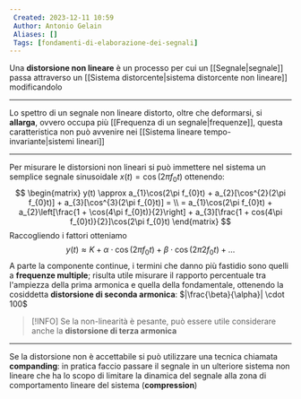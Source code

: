 ```yaml
---
 Created: 2023-12-11 10:59
 Author: Antonio Gelain
 Aliases: []
 Tags: [fondamenti-di-elaborazione-dei-segnali]
---
```


Una **distorsione non lineare** è un processo per cui un [[Segnale|segnale]] passa attraverso un [[Sistema distorcente|sistema distorcente non lineare]] modificandolo

---

Lo spettro di un segnale non lineare distorto, oltre che deformarsi, si **allarga**, ovvero occupa più [[Frequenza di un segnale|frequenze]], questa caratteristica non può avvenire nei [[Sistema lineare tempo-invariante|sistemi lineari]]

---

Per misurare le distorsioni non lineari si può immettere nel sistema un semplice segnale sinusoidale $x(t) = \cos(2\pi f_{0}t)$ ottenendo:
$$
\begin{matrix}
y(t) \approx a_{1}\cos(2\pi f_{0}t) + a_{2}[\cos^{2}(2\pi f_{0}t)] + a_{3}[\cos^{3}(2\pi f_{0}t)] = \\
= a_{1}\cos(2\pi f_{0}t) + a_{2}\left[\frac{1 + \cos(4\pi f_{0}t)}{2}\right] + a_{3}[\frac{1 + cos(4\pi f_{0}t)}{2}]\cos(2\pi f_{0}t)
\end{matrix}
$$
Raccogliendo i fattori otteniamo
$$y(t) \approx K + \alpha \cdot \cos(2\pi f_{0}t) + \beta \cdot\cos(2\pi 2f_{0}t) + ...$$
A parte la componente continue, i termini che danno più fastidio sono quelli a **frequenze multiple**; risulta utile misurare il rapporto percentuale tra l'ampiezza della prima armonica e quella della fondamentale, ottenendo la cosiddetta **distorsione di seconda armonica**: $|\frac{\beta}{\alpha}| \cdot 100$

>[!INFO] Se la non-linearità è pesante, può essere utile considerare anche la **distorsione di terza armonica**

---

Se la distorsione non è accettabile si può utilizzare una tecnica chiamata **companding**: in pratica faccio passare il segnale in un ulteriore sistema non lineare che ha lo scopo di limitare la dinamica del segnale alla zona di comportamento lineare del sistema (**compression**)
